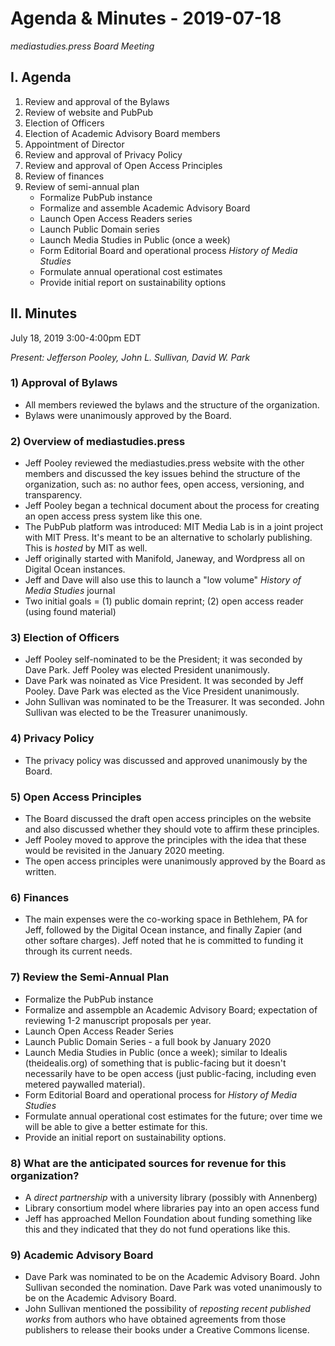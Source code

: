 # Agenda & Minutes - 2019-07-18

*mediastudies.press Board Meeting*

## I. Agenda

1. Review and approval of the Bylaws
2. Review of website and PubPub
3. Election of Officers
4. Election of Academic Advisory Board members
5. Appointment of Director
6. Review and approval of Privacy Policy
7. Review and approval of Open Access Principles
8. Review of finances
9. Review of semi-annual plan
	* Formalize PubPub instance
	* Formalize and assemble Academic Advisory Board
	* Launch Open Access Readers series
	* Launch Public Domain series
	* Launch Media Studies in Public (once a week)
	* Form Editorial Board and operational process *History of Media Studies*
	* Formulate annual operational cost estimates
	* Provide initial report on sustainability options

## II. Minutes

July 18, 2019 3:00-4:00pm EDT

*Present: Jefferson Pooley, John L. Sullivan, David W. Park*

### 1) Approval of Bylaws

* All members reviewed the bylaws and the structure of the organization.
* Bylaws were unanimously approved by the Board.

### 2) Overview of mediastudies.press

* Jeff Pooley reviewed the mediastudies.press website with the other members and discussed the key issues behind the structure of the organization, such as: no author fees, open access, versioning, and transparency.
* Jeff Pooley began a technical document about the process for creating an open access press system like this one.
* The PubPub platform was introduced: MIT Media Lab is in a joint project with MIT Press. It's meant to be an alternative to scholarly publishing. This is *hosted* by MIT as well.
* Jeff originally started with Manifold, Janeway, and Wordpress all on Digital Ocean instances.
* Jeff and Dave will also use this to launch a "low volume" *History of Media Studies* journal
* Two initial goals = (1) public domain reprint; (2) open access reader (using found material)

### 3) Election of Officers

* Jeff Pooley self-nominated to be the President; it was seconded by Dave Park. Jeff Pooley was elected President unanimously.
* Dave Park was noinated as Vice President. It was seconded by Jeff Pooley. Dave Park was elected as the Vice President unanimously.
* John Sullivan was nominated to be the Treasurer. It was seconded. John Sullivan was elected to be the Treasurer unanimously.

### 4) Privacy Policy

* The privacy policy was discussed and approved unanimously by the Board.

### 5) Open Access Principles

* The Board discussed the draft open access principles on the website and also discussed whether they should vote to affirm these principles.
* Jeff Pooley moved to approve the principles with the idea that these would be revisited in the January 2020 meeting.
* The open access principles were unanimously approved by the Board as written.

### 6) Finances

* The main expenses were the co-working space in Bethlehem, PA for Jeff, followed by the Digital Ocean instance, and finally Zapier (and other softare charges). Jeff noted that he is committed to funding it through its current needs.

### 7) Review the Semi-Annual Plan

* Formalize the PubPub instance
* Formalize and assempble an Academic Advisory Board; expectation of reviewing 1-2 manuscript proposals per year.
* Launch Open Access Reader Series
* Launch Public Domain Series - a full book by January 2020
* Launch Media Studies in Public (once a week); similar to Idealis (theidealis.org) of something that is public-facing but it doesn't necessarily have to be open access (just public-facing, including even metered paywalled material).
* Form Editorial Board and operational process for *History of Media Studies*
* Formulate annual operational cost estimates for the future; over time we will be able to give a better estimate for this.
* Provide an initial report on sustainability options. 

### 8) What are the anticipated sources for revenue for this organization?

* A *direct partnership* with a university library (possibly with Annenberg)
* Library consortium model where libraries pay into an open access fund
* Jeff has approached Mellon Foundation about funding something like this and they indicated that they do not fund operations like this.

### 9) Academic Advisory Board

* Dave Park was nominated to be on the Academic Advisory Board. John Sullivan seconded the nomination. Dave Park was voted unanimously to be on the Academic Advisory Board.
* John Sullivan mentioned the possibility of *reposting recent published works* from authors who have obtained agreements from those publishers to release their books under a Creative Commons license.


